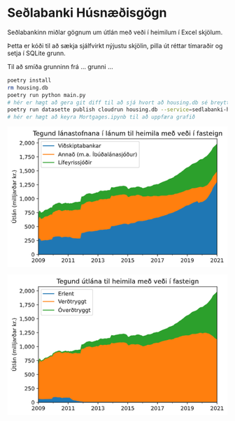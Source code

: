 # Seðlabanki Húsnæðisgögn

Seðlabankinn miðlar gögnum um útlán með veði í heimilum í Excel skjölum.

Þetta er kóði til að sækja sjálfvirkt nýjustu skjölin, pilla út réttar tímaraðir
og setja í SQLite grunn.

Til að smíða grunninn frá … grunni …

```bash
poetry install
rm housing.db
poetry run python main.py
# hér er hægt að gera git diff til að sjá hvort að housing.db sé breytt eða ekki
poetry run datasette publish cloudrun housing.db --service=sedlabanki-housing
# hér er hægt að keyra Mortgages.ipynb til að uppfæra grafið
```

![](./graphs/inflation.png)

![](./graphs/type.png)
